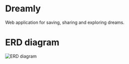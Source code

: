# Dreamly
Web application for saving, sharing and exploring dreams.
# ERD diagram
![ERD diagram](https://github.com/tina2042/Dreamly/assets/101676734/cb059cdb-2d45-4ff3-b669-85969d219538)
